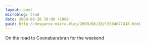 ```yaml
---
layout: post
microblog: true
date: 2009-08-28 10:00 +1000
guid: http://desparoz.micro.blog/2009/08/28/t3594677418.html
---
```

On the road to Coonabarabran for the weekend
